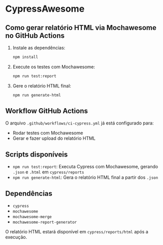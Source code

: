# CypressAwesome

## Como gerar relatório HTML via Mochawesome no GitHub Actions

1. Instale as dependências:
   ```sh
   npm install
   ```
2. Execute os testes com Mochawesome:
   ```sh
   npm run test:report
   ```
3. Gere o relatório HTML final:
   ```sh
   npm run generate-html
   ```

## Workflow GitHub Actions
O arquivo `.github/workflows/ci-cypress.yml` já está configurado para:
- Rodar testes com Mochawesome
- Gerar e fazer upload do relatório HTML

## Scripts disponíveis
- `npm run test:report`: Executa Cypress com Mochawesome, gerando `.json` e `.html` em `cypress/reports`
- `npm run generate-html`: Gera o relatório HTML final a partir dos `.json`

## Dependências
- `cypress`
- `mochawesome`
- `mochawesome-merge`
- `mochawesome-report-generator`

O relatório HTML estará disponível em `cypress/reports/html` após a execução.
